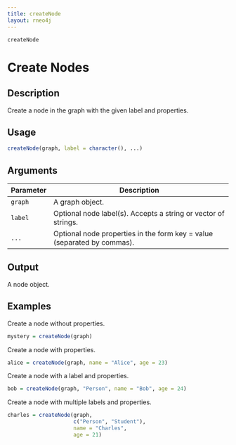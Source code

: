 ```yaml
---
title: createNode
layout: rneo4j
---
```


`createNode`

# Create Nodes

## Description

Create a node in the graph with the given label and properties.

## Usage

```r
createNode(graph, label = character(), ...)
```

## Arguments

| Parameter | Description |
| --------- | ----------- |
| `graph`   | A graph object. |
| `label`   | Optional node label(s). Accepts a string or vector of strings. |
| `...`     | Optional node properties in the form key = value (separated by commas). |

## Output

A node object.

## Examples

Create a node without properties.

```r
mystery = createNode(graph)
```

Create a node with properties.

```r
alice = createNode(graph, name = "Alice", age = 23)
```

Create a node with a label and properties.

```r
bob = createNode(graph, "Person", name = "Bob", age = 24)
```

Create a node with multiple labels and properties.

```r
charles = createNode(graph, 
					 c("Person", "Student"), 
					 name = "Charles", 
					 age = 21)
```
